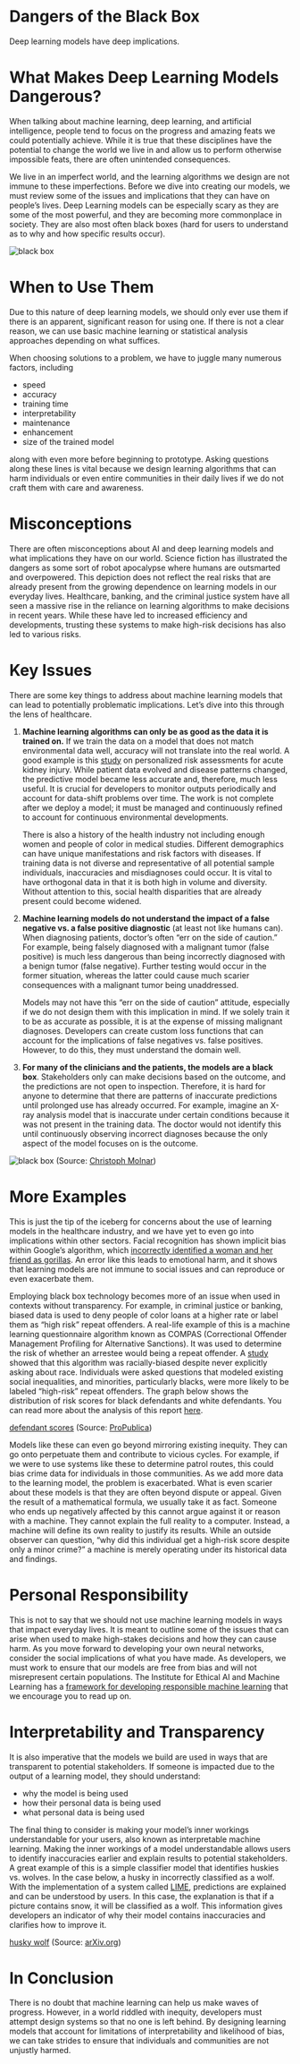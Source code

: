 # Dangers of the Black Box

Deep learning models have deep implications.

# What Makes Deep Learning Models Dangerous?
When talking about machine learning, deep learning, and artificial intelligence, people tend to focus on the progress and amazing feats we could potentially achieve. While it is true that these disciplines have the potential to change the world we live in and allow us to perform otherwise impossible feats, there are often unintended consequences.

We live in an imperfect world, and the learning algorithms we design are not immune to these imperfections. Before we dive into creating our models, we must review some of the issues and implications that they can have on people’s lives. Deep Learning models can be especially scary as they are some of the most powerful, and they are becoming more commonplace in society. They are also most often black boxes (hard for users to understand as to why and how specific results occur). 

![black box](./img/Black-box-diagram.svg)

# When to Use Them

Due to this nature of deep learning models, we should only ever use them if there is an apparent, significant reason for using one. If there is not a clear reason, we can use basic machine learning or statistical analysis approaches depending on what suffices.

When choosing solutions to a problem, we have to juggle many numerous factors, including

* speed
* accuracy
* training time
* interpretability
* maintenance
* enhancement
* size of the trained model

along with even more before beginning to prototype. Asking questions along these lines is vital because we design learning algorithms that can harm individuals or even entire communities in their daily lives if we do not craft them with care and awareness.

# Misconceptions
There are often misconceptions about AI and deep learning models and what implications they have on our world. Science fiction has illustrated the dangers as some sort of robot apocalypse where humans are outsmarted and overpowered. This depiction does not reflect the real risks that are already present from the growing dependence on learning models in our everyday lives. Healthcare, banking, and the criminal justice system have all seen a massive rise in the reliance on learning algorithms to make decisions in recent years. While these have led to increased efficiency and developments, trusting these systems to make high-risk decisions has also led to various risks.

# Key Issues
There are some key things to address about machine learning models that can lead to potentially problematic implications. Let’s dive into this through the lens of healthcare.

1. __Machine learning algorithms can only be as good as the data it is trained on.__ If we train the data on a model that does not match environmental data well, accuracy will not translate into the real world. A good example is this [study](https://academic.oup.com/jamia/article/24/6/1052/3096776) on personalized risk assessments for acute kidney injury. While patient data evolved and disease patterns changed, the predictive model became less accurate and, therefore, much less useful. It is crucial for developers to monitor outputs periodically and account for data-shift problems over time. The work is not complete after we deploy a model; it must be managed and continuously refined to account for continuous environmental developments.

    There is also a history of the health industry not including enough women and people of color in medical studies. Different demographics can have unique manifestations and risk factors with diseases. If training data is not diverse and representative of all potential sample individuals, inaccuracies and misdiagnoses could occur. It is vital to have orthogonal data in that it is both high in volume and diversity. Without attention to this, social health disparities that are already present could become widened.

2. __Machine learning models do not understand the impact of a false negative vs. a false positive diagnostic__ (at least not like humans can). When diagnosing patients, doctor’s often “err on the side of caution.” For example, being falsely diagnosed with a malignant tumor (false positive) is much less dangerous than being incorrectly diagnosed with a benign tumor (false negative). Further testing would occur in the former situation, whereas the latter could cause much scarier consequences with a malignant tumor being unaddressed.

    Models may not have this “err on the side of caution” attitude, especially if we do not design them with this implication in mind. If we solely train it to be as accurate as possible, it is at the expense of missing malignant diagnoses. Developers can create custom loss functions that can account for the implications of false negatives vs. false positives. However, to do this, they must understand the domain well.

3. __For many of the clinicians and the patients, the models are a black box__. Stakeholders only can make decisions based on the outcome, and the predictions are not open to inspection. Therefore, it is hard for anyone to determine that there are patterns of inaccurate predictions until prolonged use has already occurred. For example, imagine an X-ray analysis model that is inaccurate under certain conditions because it was not present in the training data. The doctor would not identify this until continuously observing incorrect diagnoses because the only aspect of the model focuses on is the outcome.

![black box](./img/interpretability_cartoon.webp)
(Source: [Christoph Molnar](https://christophm.github.io/))

# More Examples
This is just the tip of the iceberg for concerns about the use of learning models in the healthcare industry, and we have yet to even go into implications within other sectors. Facial recognition has shown implicit bias within Google’s algorithm, which [incorrectly identified a woman and her friend as gorillas](https://web.archive.org/web/20201004111743/https://www.wnycstudios.org/podcasts/notetoself/episodes/deep-problem-deep-learning). An error like this leads to emotional harm, and it shows that learning models are not immune to social issues and can reproduce or even exacerbate them.

Employing black box technology becomes more of an issue when used in contexts without transparency. For example, in criminal justice or banking, biased data is used to deny people of color loans at a higher rate or label them as “high risk” repeat offenders. A real-life example of this is a machine learning questionnaire algorithm known as COMPAS (Correctional Offender Management Profiling for Alternative Sanctions). It was used to determine the risk of whether an arrestee would being a repeat offender. A [study](https://www.propublica.org/article/machine-bias-risk-assessments-in-criminal-sentencing) showed that this algorithm was racially-biased despite never explicitly asking about race. Individuals were asked questions that modeled existing social inequalities, and minorities, particularly blacks, were more likely to be labeled “high-risk” repeat offenders. The graph below shows the distribution of risk scores for black defendants and white defendants. You can read more about the analysis of this report [here](https://www.propublica.org/article/how-we-analyzed-the-compas-recidivism-algorithm). 

[defendant scores](./img/defendant_scores.webp)
(Source: [ProPublica](https://www.propublica.org/))

Models like these can even go beyond mirroring existing inequity. They can go onto perpetuate them and contribute to vicious cycles. For example, if we were to use systems like these to determine patrol routes, this could bias crime data for individuals in those communities. As we add more data to the learning model, the problem is exacerbated. What is even scarier about these models is that they are often beyond dispute or appeal. Given the result of a mathematical formula, we usually take it as fact. Someone who ends up negatively affected by this cannot argue against it or reason with a machine. They cannot explain the full reality to a computer. Instead, a machine will define its own reality to justify its results. While an outside observer can question, “why did this individual get a high-risk score despite only a minor crime?” a machine is merely operating under its historical data and findings.

# Personal Responsibility
This is not to say that we should not use machine learning models in ways that impact everyday lives. It is meant to outline some of the issues that can arise when used to make high-stakes decisions and how they can cause harm. As you move forward to developing your own neural networks, consider the social implications of what you have made. As developers, we must work to ensure that our models are free from bias and will not misrepresent certain populations. The Institute for Ethical AI and Machine Learning has a [framework for developing responsible machine learning](https://ethical.institute/principles.html) that we encourage you to read up on.

# Interpretability and Transparency
It is also imperative that the models we build are used in ways that are transparent to potential stakeholders. If someone is impacted due to the output of a learning model, they should understand:

* why the model is being used
* how their personal data is being used
* what personal data is being used

The final thing to consider is making your model’s inner workings understandable for your users, also known as interpretable machine learning. Making the inner workings of a model understandable allows users to identify inaccuracies earlier and explain results to potential stakeholders. A great example of this is a simple classifier model that identifies huskies vs. wolves. In the case below, a husky in incorrectly classified as a wolf. With the implementation of a system called [LIME](https://arxiv.org/pdf/1602.04938.pdf), predictions are explained and can be understood by users. In this case, the explanation is that if a picture contains snow, it will be classified as a wolf. This information gives developers an indicator of why their model contains inaccuracies and clarifies how to improve it. 

[husky wolf](./img/husky_wolf.webp)
(Source: [arXiv.org](https://arxiv.org/abs/1602.04938))

# In Conclusion
There is no doubt that machine learning can help us make waves of progress. However, in a world riddled with inequity, developers must attempt design systems so that no one is left behind. By designing learning models that account for limitations of interpretability and likelihood of bias, we can take strides to ensure that individuals and communities are not unjustly harmed.
